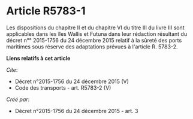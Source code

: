 # Article R5783-1

Les dispositions du chapitre II et du chapitre VI du titre III du livre III sont applicables dans les îles Wallis et Futuna
dans leur rédaction résultant du décret n°° 2015-1756 du 24 décembre 2015 relatif à la sûreté des ports maritimes sous
réserve des adaptations prévues à l'article R. 5783-2.

**Liens relatifs à cet article**

_Cite_:

  - Décret n°2015-1756 du 24 décembre 2015 (V)
  - Code des transports - art. R5783-2 (V)

_Créé par_:

  - Décret n°2015-1756 du 24 décembre 2015 - art. 3
